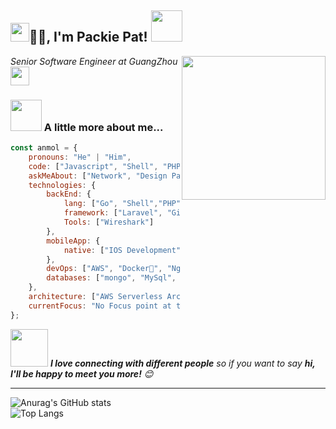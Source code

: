 <h2><img src="https://emojis.slackmojis.com/emojis/images/1531849430/4246/blob-sunglasses.gif?1531849430" width="30"/>🙏🏻, I'm Packie Pat! <img src="https://media.giphy.com/media/12oufCB0MyZ1Go/giphy.gif" width="50"></h2>
<img align='right' src="https://media.giphy.com/media/M9gbBd9nbDrOTu1Mqx/giphy.gif" width="230">
<p><em>Senior Software Engineer at GuangZhou<img src="https://media.giphy.com/media/WUlplcMpOCEmTGBtBW/giphy.gif" width="30"> </em></p>

### <img src="https://media.giphy.com/media/VgCDAzcKvsR6OM0uWg/giphy.gif" width="50"> A little more about me...  

```javascript
const anmol = {
    pronouns: "He" | "Him",
    code: ["Javascript", "Shell", "PHP","GO","IOS"],
    askMeAbout: ["Network", "Design Pattern", "Backend","Wireshark"],
    technologies: {
        backEnd: {
            lang: ["Go", "Shell","PHP"],
            framework: ["Laravel", "Gin", "Symfony", "Slim"],
            Tools: ["Wireshark"]
        },
        mobileApp: {
            native: ["IOS Development"]
        },
        devOps: ["AWS", "Docker🐳", "Nginx"],
        databases: ["mongo", "MySql", "postgreSQL"]
    },
    architecture: ["AWS Serverless Architecture", "CMD Tools development"],
    currentFocus: "No Focus point at this time"
};
```

<img src="https://media.giphy.com/media/LnQjpWaON8nhr21vNW/giphy.gif" width="60"> <em><b>I love connecting with different people</b> so if you want to say <b>hi, I'll be happy to meet you more!</b> 😊</em>

---
<!--START_SECTION:waka-->

![Anurag's GitHub stats](https://github-readme-stats.vercel.app/api?username=YaoMiss&show_icons=true&theme=dracula&hide=prs,issues,contribs)  
![Top Langs](https://github-readme-stats.vercel.app/api/top-langs/?username=YaoMiss&layout=compact)



